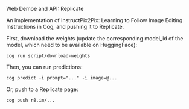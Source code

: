 Web Demoe and API: Replicate

An implementation of InstructPix2Pix: Learning to Follow Image Editing Instructions in Cog, and pushing it to Replicate.

First, download the weights (update the corresponding model_id of the model, which need to be available on HuggingFace):

    cog run script/download-weights 

Then, you can run predictions:

    cog predict -i prompt="..." -i image=@... 

Or, push to a Replicate page:

    cog push r8.im/...
